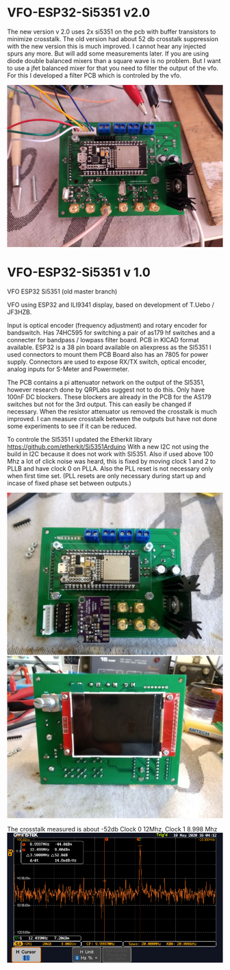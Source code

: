 # VFO-ESP32-Si5351 v2.0
The new version v 2.0 uses 2x si5351 on the pcb with buffer transistors to minimize crosstalk. The old version had about 52 db  crosstalk suppression with the new version this is much improved. I cannot hear any injected spurs any more. But will add some measurements later.
If you are using diode double balanced mixers than a square wave is no problem. But I want to use a jfet balanced mixer for that you need to filter the output of the vfo. For this I developed a filter PCB which is controled by the vfo.

![VFO](https://github.com/paulh002/VFO-ESP32-Si5351/blob/ESP32-VFO-with-2-Si5351/VFO-PCB1.jpg)


# VFO-ESP32-Si5351 v 1.0
VFO ESP32 Si5351 (old master branch)

VFO using ESP32 and ILI9341 display, based on development of T.Uebo / JF3HZB.

Input is optical encoder (frequency adjustment) and rotary encoder  for bandswitch.
Has 74HC595 for switching a pair of as179 hf switches and a connecter for bandpass / lowpass filter board.
PCB in KICAD format available. ESP32 is a 38 pin board available on aliexpress as the SI5351 I used connectors to mount them
PCB Board also has an 7805 for power supply. Connectors are used to expose RX/TX switch, optical encoder, analog inputs for S-Meter and Powermeter.

The PCB contains a pi attenuator network on the output of the SI5351, however research done by QRPLabs suggest not to do this. Only have 100nF DC blockers. These blockers are already in the PCB for the AS179 switches but not for the 3rd output. This can easily be changed if necessary. When the resistor attenuator us removed the crosstalk is much improved. I can measure crosstalk between the outputs but have not done some experiments to see if it can be reduced.

To controle the SI5351 I updated the Etherkit library https://github.com/etherkit/Si5351Arduino
With a new I2C not using the build in I2C because it does not work with SI5351.
Also if used above 100 Mhz a lot of click noise was heard, this is fixed by moving clock 1 and 2 to PLLB and have clock 0 on PLLA. Also the PLL reset is not necessary only when first time set. (PLL resets are only necessary during start up and incase of fixed phase set between outputs.) 

![VFO](https://github.com/paulh002/VFO-ESP32-Si5351/blob/master/VFO_PCB1.jpg)
![VFO](https://github.com/paulh002/VFO-ESP32-Si5351/blob/master/VFO_PCB2.jpg)

The crosstalk measured is about -52db Clock 0 12Mhz, Clock 1 8.998 Mhz
![VFO](https://github.com/paulh002/VFO-ESP32-Si5351/blob/master/DS0013.PNG)
